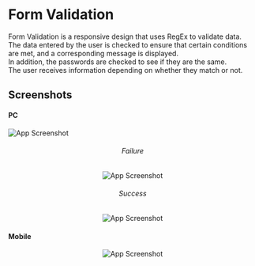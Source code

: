 
# Form Validation

Form Validation is a responsive design that uses RegEx to validate data.  
The data entered by the user is checked to ensure that certain conditions are met, and a corresponding message is displayed.  
In addition, the passwords are checked to see if they are the same.  
The user receives information depending on whether they match or not.  
## Screenshots
#### PC
![App Screenshot](https://i.ibb.co/wRRrK5g/1.png)

<div align="center">

###### Failure
![App Screenshot](https://i.ibb.co/KLq4j84/3.png)
###### Success
![App Screenshot](https://i.ibb.co/Kjzn88X/2.png)

</div>

#### Mobile
<div align="center">

![App Screenshot](https://i.ibb.co/0q92PDw/m.png)
</div>